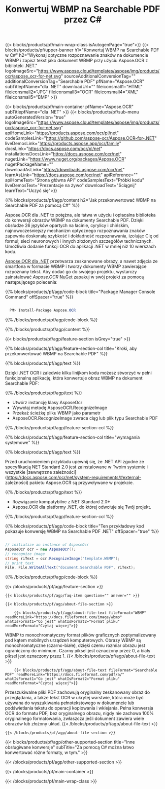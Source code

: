 ﻿---
title: Konwertuj WBMP na Searchable PDF przez C# 
weight: 3920
url: /pl/net/conversion/wbmp-to-searchable_pdf/ 
lang: pl
langdirlevel: 2
locales: ja,it,ru,de,es,fr,nl,id,lt,pl,pt,vi,tr,ko
description: Przykładowy kod konwersji WBMP do Searchable PDF C#. Użyj przykładowego kodu API dla plików wsadowych WBMP do konwersji Searchable PDF w ramach VB.NET, Asp.NET lub dowolnej aplikacji opartej na .NET.
---

{{< blocks/products/pf/main-wrap-class isAutogenPage="true">}}
{{< blocks/products/pf/upper-banner h1="Konwertuj WBMP na Searchable PDF w C#" h2="Wykonaj optyczne rozpoznawanie znaków na dokumencie WBMP i zapisz tekst jako dokument WBMP przy użyciu Aspose.OCR z biblioteki .NET." logoImageSrc="https://www.aspose.cloud/templates/aspose/img/products/ocr/aspose_ocr-for-net.svg" sourceAdditionalConversionTag="" additionalConversionTag="Searchable PDF" pfName="Aspose.OCR" subTitlepfName="dla .NET" downloadUrl="" fileiconsmall1="HTML" fileiconsmall2="JPG" fileiconsmall3="OCR" fileiconsmall4="XML" fileiconsmall5="BMP" >}}


{{< blocks/products/pf/main-container pfName="Aspose.OCR" subTitlepfName="dla .NET" >}}
{{< blocks/products/pf/sub-menu autoGeneratedVersion="true" logoImageSrc="https://www.aspose.cloud/templates/aspose/img/products/ocr/aspose_ocr-for-net.svg" apiHomeLink="https://products.aspose.com/ocr/pl/net" codeSamplesLink="https://github.com/aspose-ocr/Aspose.OCR-for-.NET" liveDemosLink="https://products.aspose.app/ocr/family" docsLink="https://docs.aspose.com/ocr/pl/net" installationsDocsLink="https://docs.aspose.com/ocr/net" nugetLink="https://www.nuget.org/packages/Aspose.OCR" nugetPackageName="" downloadAsLink="https://downloads.aspose.com/ocr/net" learnAsLink="https://docs.aspose.com/ocr/net" apiReference="" apiHomeText="Strona główna API" codeSamplesText="Próbki kodu" liveDemosText="Prezentacje na żywo" downloadText="Ściągnij" learnText="Uczyć się">}}

{{% blocks/products/pf/agp/content h2="Jak przekonwertować WBMP na Searchable PDF za pomocą C#" %}}

Aspose.OCR dla .NET to potężna, ale łatwa w użyciu i opłacalna biblioteka do konwersji obrazów WBMP na dokumenty Searchable PDF. Dzięki obsłudze 26 języków opartych na łacinie, cyrylicy i chińskim, najnowocześniejszy mechanizm optycznego rozpoznawania znaków zapewnia doskonałą szybkość i dokładność rozpoznawania, izolując Cię od formuł, sieci neuronowych i innych złożonych szczegółów technicznych. Umożliwia dodanie funkcji OCR do aplikacji .NET w mniej niż 10 wierszach kodu.

[Aspose.OCR dla .NET](https://products.aspose.com/ocr/net)
 przetwarza zeskanowane obrazy, a nawet zdjęcia ze smartfona w formacie WBMP i tworzy dokumenty WBMP zawierające rozpoznany tekst. Aby dodać go do swojego projektu, wystarczy zainstalować *Aspose.OCR*
 [NuGet](https://www.nuget.org/packages/aspose.ocr)
 zapakuj w swój projekt za pomocą następującego polecenia:

{{% blocks/products/pf/agp/code-block title="Package Manager Console Command" offSpacer="true" %}}

```cs

  PM> Install-Package Aspose.OCR

```

{{% /blocks/products/pf/agp/code-block %}}

{{% /blocks/products/pf/agp/content %}}

{{< blocks/products/pf/agp/feature-section isGrey="true" >}}

{{% blocks/products/pf/agp/feature-section-col title="Kroki, aby przekonwertować WBMP na Searchable PDF" %}}

{{% blocks/products/pf/agp/text %}}

Dzięki .NET OCR i zaledwie kilku linijkom kodu możesz stworzyć w pełni funkcjonalną aplikację, która konwertuje obraz WBMP na dokument Searchable PDF:

{{% /blocks/products/pf/agp/text %}}

+ Utwórz instancję klasy AsposeOcr
+ Wywołaj metodę AsposeOCR.RecognizeImage
+ Przekaż ścieżkę pliku WBMP jako parametr
+ AsposeOCR.RecognizeImage zwraca ciąg lub plik typu Searchable PDF

{{% /blocks/products/pf/agp/feature-section-col %}}

{{% blocks/products/pf/agp/feature-section-col title="wymagania systemowe" %}}

{{% blocks/products/pf/agp/text %}}

Przed uruchomieniem przykładu upewnij się, że .NET API zgodne ze specyfikacją NET Standard 2.0 jest zainstalowane w Twoim systemie i wszystkie [zewnętrzne zależności](https://docs.aspose.com/ocr/net/system-requirements/#external- zależności) pakietu Aspose.OCR są przywoływane w projekcie.

{{% /blocks/products/pf/agp/text %}}

- Rozwiązanie kompatybilne z NET Standard 2.0+
- Aspose.OCR dla platformy .NET, do której odwołuje się Twój projekt.

{{% /blocks/products/pf/agp/feature-section-col %}}

{{% blocks/products/pf/agp/code-block title="Ten przykładowy kod pokazuje konwersję WBMP na Searchable PDF .NET" offSpacer="true" %}}

```cs

// initialize an instance of AsposeOcr
AsposeOcr ocr = new AsposeOcr();
// recognize image
string riText = ocr.RecognizeImage("template.WBMP");
// print text
File. File.WriteAllText("document.Searchable PDF", riText);

```

{{% /blocks/products/pf/agp/code-block %}}

{{< /blocks/products/pf/agp/feature-section >}}

    {{< blocks/products/pf/agp/faq-item question="" answer="" >}}

    {{< blocks/products/pf/agp/about-file-section >}}
       
        {{< blocks/products/pf/agp/about-file-text fileFormat="WBMP" readMoreLink="https://docs.fileformat.com/image/wbmp" whatIsFormat1="Co jest" whatIsFormat2="Format pliku" readMoreFormat="Czytaj więcej">}}
WBMP to monochromatyczny format plików graficznych zoptymalizowany pod kątem mobilnych urządzeń komputerowych.
Obrazy WBMP są monochromatyczne (czarno-białe), dzięki czemu rozmiar obrazu jest ograniczony do minimum. Czarny piksel jest oznaczony przez 0, a biały piksel jest oznaczony przez 1.
        {{< /blocks/products/pf/agp/about-file-text >}}

        {{< blocks/products/pf/agp/about-file-text fileFormat="Searchable PDF" readMoreLink="https://docs.fileformat.com/pdf/a/" whatIsFormat1="Co jest" whatIsFormat2="Format pliku" readMoreFormat="Czytaj więcej">}}
Przeszukiwalne pliki PDF zachowują oryginalny zeskanowany obraz do przeglądania, a także tekst OCR w ukrytej warstwie, która może być używana do wyszukiwania pełnotekstowego w dokumencie lub podświetlania tekstu do operacji kopiowania i wklejania.
Pełna konwersja OCR do formatu PDF, bez oryginalnego obrazu, nigdy nie zachowa 100% oryginalnego formatowania, zwłaszcza jeśli dokument zawiera wiele obrazów lub złożony układ.
        {{< /blocks/products/pf/agp/about-file-text >}}

    {{< /blocks/products/pf/agp/about-file-section >}}

<!-- aboutfile Ends -->

{{< blocks/products/pf/agp/other-supported-section title="Inne obsługiwane konwersje" subTitle="Za pomocą C# można łatwo konwertować różne formaty, w tym." >}}



{{< /blocks/products/pf/agp/other-supported-section >}}

{{< /blocks/products/pf/main-container >}}
    
{{< /blocks/products/pf/main-wrap-class >}}
